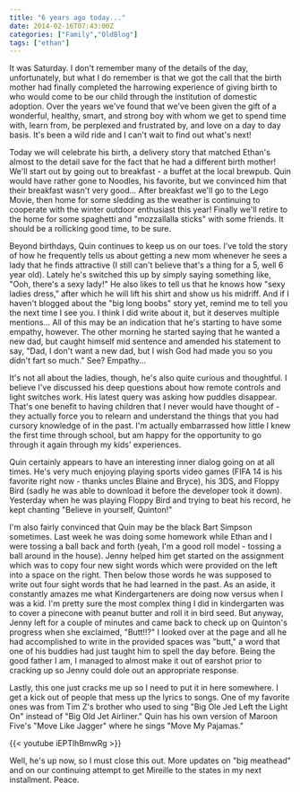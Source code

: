 ```yaml
---
title: "6 years ago today..."
date: 2014-02-16T07:43:00Z
categories: ["Family","OldBlog"]
tags: ["ethan"]
---
```


It was Saturday. I don't remember many of the details of the day, unfortunately, but what I do remember is that we got the call that the birth mother had finally completed the harrowing experience of giving birth to who would come to be our child through the institution of domestic adoption. Over the years we've found that we've been given the gift of a wonderful, healthy, smart, and strong boy with whom we get to spend time with, learn from, be perplexed and frustrated by, and love on a day to day basis. It's been a wild ride and I can't wait to find out what's next!

Today we will celebrate his birth, a delivery story that matched Ethan's almost to the detail save for the fact that he had a different birth mother! We'll start out by going out to breakfast - a buffet at the local brewpub. Quin would have rather gone to Noodles, his favorite, but we convinced him that their breakfast wasn't very good... After breakfast we'll go to the Lego Movie, then home for some sledding as the weather is continuing to cooperate with the winter outdoor enthusiast this year! Finally we'll retire to the home for some spaghetti and "mozzallalla sticks" with some friends. It should be a rollicking good time, to be sure.

Beyond birthdays, Quin continues to keep us on our toes. I've told the story of how he frequently tells us about getting a new mom whenever he sees a lady that he finds attractive (I still can't believe that's a thing for a 5, well 6 year old). Lately he's switched this up by simply saying something like, "Ooh, there's a sexy lady!" He also likes to tell us that he knows how "sexy ladies dress," after which he will lift his shirt and show us his midriff. And if I haven't blogged about the "big long boobs" story yet, remind me to tell you the next time I see you. I think I did write about it, but it deserves multiple mentions... All of this may be an indication that he's starting to have some empathy, however. The other morning he started saying that he wanted a new dad, but caught himself mid sentence and amended his statement to say, "Dad, I don't want a new dad, but I wish God had made you so you didn't fart so much." See? Empathy...

It's not all about the ladies, though, he's also quite curious and thoughtful. I believe I've discussed his deep questions about how remote controls and light switches work. His latest query was asking how puddles disappear. That's one benefit to having children that I never would have thought of - they actually force you to relearn and understand the things that you had cursory knowledge of in the past. I'm actually embarrassed how little I knew the first time through school, but am happy for the opportunity to go through it again through my kids' experiences.

Quin certainly appears to have an interesting inner dialog going on at all times. He's very much enjoying playing sports video games (FIFA 14 is his favorite right now - thanks uncles Blaine and Bryce), his 3DS, and Floppy Bird (sadly he was able to download it before the developer took it down). Yesterday when he was playing Floppy Bird and trying to beat his record, he kept chanting "Believe in yourself, Quinton!"

I'm also fairly convinced that Quin may be the black Bart Simpson sometimes. Last week he was doing some homework while Ethan and I were tossing a ball back and forth (yeah, I'm a good roll model - tossing a ball around in the house). Jenny helped him get started on the assignment which was to copy four new sight words which were provided on the left into a space on the right. Then below those words he was supposed to write out four sight words that he had learned in the past. As an aside, it constantly amazes me what Kindergarteners are doing now versus when I was a kid. I'm pretty sure the most complex thing I did in kindergarten was to cover a pinecone with peanut butter and roll it in bird seed. But anyway, Jenny left for a couple of minutes and came back to check up on Quinton's progress when she exclaimed, "Butt!!?" I looked over at the page and all he had accomplished to write in the provided spaces was "butt," a word that one of his buddies had just taught him to spell the day before. Being the good father I am, I managed to almost make it out of earshot prior to cracking up so Jenny could dole out an appropriate response.

Lastly, this one just cracks me up so I need to put it in here somewhere. I get a kick out of people that mess up the lyrics to songs. One of my favorite ones was from Tim Z's brother who used to sing "Big Ole Jed Left the Light On" instead of "Big Old Jet Airliner." Quin has his own version of Maroon Five's "Move Like Jagger" where he sings "Move My Pajamas."

{{< youtube iEPTlhBmwRg >}}

Well, he's up now, so I must close this out. More updates on "big meathead" and on our continuing attempt to get Mireille to the states in my next installment. Peace.
